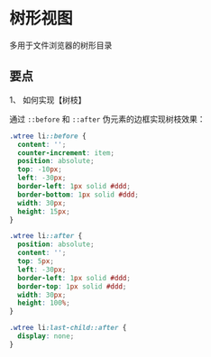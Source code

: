 # 树形视图

多用于文件浏览器的树形目录

## 要点

1、 如何实现【树枝】

通过 `::before` 和 `::after` 伪元素的边框实现树枝效果：

```css
.wtree li::before {
  content: '';
  counter-increment: item;
  position: absolute;
  top: -10px;
  left: -30px;
  border-left: 1px solid #ddd;
  border-bottom: 1px solid #ddd;
  width: 30px;
  height: 15px;
}

.wtree li::after {
  position: absolute;
  content: '';
  top: 5px;
  left: -30px;
  border-left: 1px solid #ddd;
  border-top: 1px solid #ddd;
  width: 30px;
  height: 100%;
}

.wtree li:last-child::after {
  display: none;
}
```
